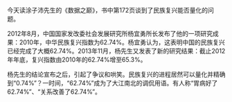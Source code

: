 今天读涂子沛先生的《数据之巅》，书中第172页谈到了民族复兴能否量化的问题。

2012年8月，中国国家发改委社会发展研究所杨宜勇所长发布了他的一项研究成果：2010年，中华民族复兴指数为62.74%。杨宜勇认为，这表明中国的民族复兴已经完成了大概62.74%。2013年11月，杨先生又发表了新的研究结果：截止2012年年底，复兴指数由2010年的62.74%增至65.3%。

杨先生的结论宣布之后，引起了争议和哄笑。民族复兴的进程居然可以量化并精确到“0.74%”？一时间，“62.74%”成为了大江南北的调侃用语。有人称“胃病好了62.74%”、“关系改善了62.74%”。
